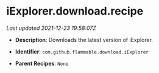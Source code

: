 # iExplorer.download.recipe

_Last updated 2021-12-23 19:58:07Z_

- **Description**: Downloads the latest version of iExplorer.

- **Identifier**: `com.github.flammable.download.iExplorer`

- **Parent Recipes**: `None`
